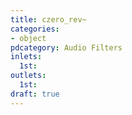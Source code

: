 ```yaml
---
title: czero_rev~
categories:
- object
pdcategory: Audio Filters
inlets:
  1st:
outlets:
  1st:
draft: true
---
```


